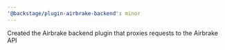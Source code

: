 ```yaml
---
'@backstage/plugin-airbrake-backend': minor
---
```


Created the Airbrake backend plugin that proxies requests to the Airbrake API
